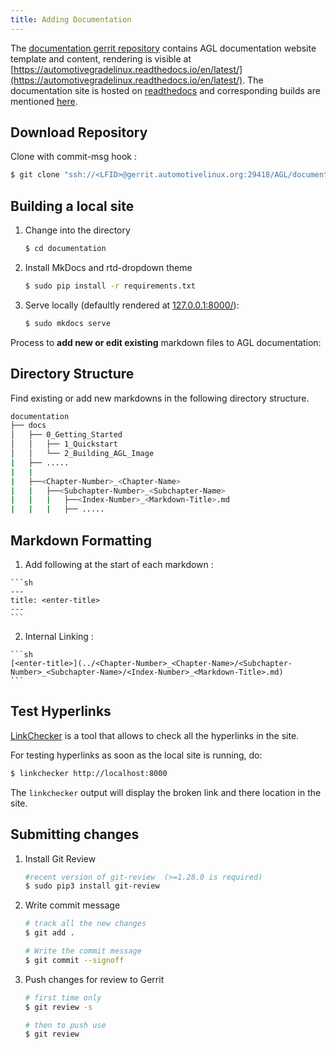 ```yaml
---
title: Adding Documentation
---
```


The [documentation gerrit
repository](https://gerrit.automotivelinux.org/gerrit/admin/repos/AGL/documentation)
contains AGL documentation website template and content, rendering is visible at
[https://automotivegradelinux.readthedocs.io/en/latest/](https://automotivegradelinux.readthedocs.io/en/latest/).
The documentation site is hosted on
[readthedocs](https://readthedocs.org/projects/automotivegradelinux/) and
corresponding builds are mentioned
[here](https://readthedocs.org/projects/automotivegradelinux/builds/).

## Download Repository


Clone with commit-msg hook :

```sh
$ git clone "ssh://<LFID>@gerrit.automotivelinux.org:29418/AGL/documentation" && scp -p -P 29418 <LFID>@gerrit.automotivelinux.org:hooks/commit-msg "documentation/.git/hooks/"
```

## Building a local site

1. Change into the directory

    ```sh
    $ cd documentation
    ```

2. Install MkDocs and rtd-dropdown theme

    ```sh
    $ sudo pip install -r requirements.txt
    ```

3. Serve locally (defaultly rendered at [127.0.0.1:8000/](127.0.0.1:8000/)):

    ```sh
    $ sudo mkdocs serve
    ```

Process to **add new or edit existing** markdown files to AGL documentation:

## Directory Structure

Find existing or add new markdowns in the following directory structure.

```sh
documentation
├── docs
│   ├── 0_Getting_Started
│   │   ├── 1_Quickstart
│   │   └── 2_Building_AGL_Image
|   ├── .....
|   |
|   ├──<Chapter-Number>_<Chapter-Name>
|   |   ├──<Subchapter-Number>_<Subchapter-Name>
|   |   |   ├──<Index-Number>_<Markdown-Title>.md
|   |   |   ├── .....
```

## Markdown Formatting

  1. Add following at the start of each markdown :

    ```sh
    ---
    title: <enter-title>
    ---
    ```

  2. Internal Linking :

    ```sh
    [<enter-title>](../<Chapter-Number>_<Chapter-Name>/<Subchapter-Number>_<Subchapter-Name>/<Index-Number>_<Markdown-Title>.md)
    ```

## Test Hyperlinks

[LinkChecker](https://wummel.github.io/linkchecker/) is a tool that allows to
check all the hyperlinks in the site.

For testing hyperlinks as soon as the local site is running, do:

```sh
$ linkchecker http://localhost:8000
```

The ```linkchecker``` output will display the broken link and there location in
the site.


## Submitting changes

1. Install Git Review

    ```sh
    #recent version of git-review  (>=1.28.0 is required)
    $ sudo pip3 install git-review 
    ```

2. Write commit message

    ```sh
    # track all the new changes
    $ git add .

    # Write the commit message
    $ git commit --signoff
    ```

3. Push changes for review to Gerrit

    ```sh
    # first time only
    $ git review -s

    # then to push use
    $ git review
    ```